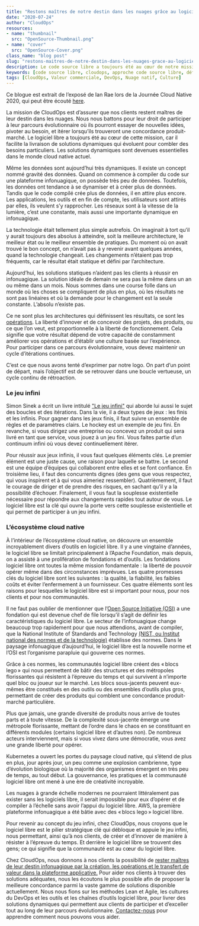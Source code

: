 ```yaml
---
title: "Restons maîtres de notre destin dans les nuages grâce au logiciel libre"
date: "2020-07-24"
author: "CloudOps"
resources:
- name: "thumbnail"
  src: "OpenSource-Thumbnail.png"
- name: "cover"
  src: "OpenSource-Cover.png"
class_name: "blog post"
slug: "restons-maitres-de-notre-destin-dans-les-nuages-grace-au-logiciel-libre"
description: Le code source libre a toujours été au cœur de notre mission d'aider les clients à être maîtres de leur destin dans le nuage.
keywords: [code source libre, cloudops, approche code source libre, définition code source libre, signification code source libre]
tags: [CloudOps, Valeur commerciale, DevOps, Nuage natif, Culture]
---
```


Ce blogue est extrait de l’exposé de Ian Rae lors de la Journée Cloud Native 2020, qui peut être écouté <a href="https://www.youtube.com/watch?v=X2WOkt6N8eE&list=PLCfLScXpEyAQ0k9pNr8SlGK42CSd-buYv&index=14" target="_blank">here</a>.

La mission de CloudOps est d’assurer que nos clients restent maîtres de leur destin dans les nuages. Nous nous battons pour leur droit de participer à leur parcours évolutionnaire où ils pourront essayer de nouvelles idées, pivoter au besoin, et itérer lorsqu’ils trouveront une concordance produit-marché. Le logiciel libre a toujours été au cœur de cette mission, car il facilite la livraison de solutions dynamiques qui évoluent pour combler des besoins particuliers. Les solutions dynamiques sont devenues essentielles dans le monde cloud native actuel.

Même les données sont aujourd’hui très dynamiques. Il existe un concept nommé gravité des données. Quand on commence à compiler du code sur une plateforme infonuagique, on possède très peu de données. Toutefois, les données ont tendance à se dynamiser et à créer plus de données. Tandis que le code compilé crée plus de données, il en attire plus encore. Les applications, les outils et en fin de compte, les utilisateurs sont attirés par elles, ils veulent s’y rapprocher. Les réseaux sont à la vitesse de la lumière, c’est une constante, mais aussi une importante dynamique en infonuagique.

La technologie était tellement plus simple autrefois. On imaginait à tort qu’il y aurait toujours des absolus à atteindre, soit la meilleure architecture, le meilleur état ou le meilleur ensemble de pratiques. Du moment où on avait trouvé le bon concept, on n’avait pas à y revenir avant quelques années, quand la technologie changeait. Les changements n’étaient pas trop fréquents, car le résultat était statique et défini par l’architecture.

Aujourd’hui, les solutions statiques n’aident pas les clients à réussir en infonuagique. La solution idéale de demain ne sera pas la même dans un an ou même dans un mois. Nous sommes dans une course folle dans un monde où les choses se compliquent de plus en plus, où les résultats ne sont pas linéaires et où la demande pour le changement est la seule constante. L’absolu n’existe pas. 

Ce ne sont plus les architectures qui définissent les résultats, ce sont les <a href="/fr/blog/manifeste-cloudops/" target="_blank">opérations</a>. La liberté d’innover et de concevoir des projets, des produits, ou ce que l’on veut, est proportionnelle à la liberté de fonctionnement. Cela signifie que votre résultat dépend de votre capacité de constamment améliorer vos opérations et d’établir une culture basée sur l’expérience. Pour participer dans ce parcours évolutionnaire, vous devez maintenir un cycle d’itérations continues.

C’est ce que nous avons tenté d’exprimer par notre logo. On part d’un point de départ, mais l’objectif est de se retrouver dans une boucle vertueuse, un cycle continu de rétroaction. 

<h3>Le jeu infini</h3>

Simon Sinek a écrit un livre intitulé <a href="https://youexec.com/book-summaries/the-infinite-game" target="_blank">"Le jeu infini"</a> qui aborde lui aussi le sujet des boucles et des itérations. Dans la vie, il a deux types de jeux : les finis et les infinis. Pour gagner dans les jeux finis, il faut suivre un ensemble de règles et de paramètres clairs. Le hockey est un exemple de jeu fini. En revanche, si vous dirigez une entreprise ou concevez un produit qui sera livré en tant que service, vous jouez à un jeu fini. Vous faites partie d’un continuum infini où vous devez continuellement itérer.

Pour réussir aux jeux infinis, il vous faut quelques éléments clés. Le premier élément est une juste cause, une raison pour laquelle se battre. Le second est une équipe d’équipes qui collaborent entre elles et se font confiance. En troisième lieu, il faut des concurrents dignes (des gens que vous respectez, qui vous inspirent et à qui vous aimeriez ressembler). Quatrièmement, il faut le courage de diriger et de prendre des risques, en sachant qu’il y a la possibilité d’échouer. Finalement, il vous faut la souplesse existentielle nécessaire pour répondre aux changements rapides tout autour de vous. Le logiciel libre est la clé qui ouvre la porte vers cette souplesse existentielle et qui permet de participer à un jeu infini.

<h3>L’écosystème cloud native</h3>

À l’intérieur de l’écosystème cloud native, on découvre un ensemble incroyablement divers d’outils en logiciel libre. Il y a une vingtaine d’années, le logiciel libre se limitait principalement à l’Apache Foundation, mais depuis, on a assisté à une prolifération de fondations et d’outils. Les fondations logiciel libre ont toutes la même mission fondamentale : la liberté de pouvoir opérer même dans des circonstances imprévues. Les quatre promesses clés du logiciel libre sont les suivantes : la qualité, la fiabilité, les faibles coûts et éviter l’enfermement à un fournisseur. Ces quatre éléments sont les raisons pour lesquelles le logiciel libre est si important pour nous, pour nos clients et pour nos communautés.

Il ne faut pas oublier de mentionner que l’<a href="https://opensource.org/" target="_blank">Open Source Initiative (OSI)</a> a une fondation qui est devenue chef de file lorsqu’il s’agit de définir les caractéristiques du logiciel libre. Le secteur de l’infonuagique change beaucoup trop rapidement pour que nous attendions, avant de compiler, que la National Institute of Standards and Technology <a href="https://www.nist.gov/" target="_blank">(NIST, ou Institut national des normes et de la technologie)</a> établisse des normes. Dans le paysage infonuagique d’aujourd’hui, le logiciel libre est la nouvelle norme et l’OSI est l’organisme parapluie qui gouverne ces normes. 

Grâce à ces normes, les communautés logiciel libre créent des « blocs lego » qui nous permettent de bâtir des structures et des métropoles florissantes qui résistent à l’épreuve du temps et qui survivent à n’importe quel bloc ou joueur sur le marché. Les blocs sous-jacents peuvent eux-mêmes être constitués en des outils ou des ensembles d’outils plus gros, permettant de créer des produits qui comblent une concordance produit-marché particulière.

Plus que jamais, une grande diversité de produits nous arrive de toutes parts et à toute vitesse. De la complexité sous-jacente émerge une métropole florissante, mettant de l’ordre dans le chaos en se constituant en différents modules (certains logiciel libre et d’autres non). De nombreux acteurs interviennent, mais si vous vivez dans une démocratie, vous avez une grande liberté pour opérer.

Kubernetes a ouvert les portes du paysage cloud native, qui s’étend de plus en plus, jour après jour, un peu comme une explosion cambrienne, type d’évolution biologique où la majorité des organismes émergent en très peu de temps, au tout début. La gouvernance, les pratiques et la communauté logiciel libre ont mené à une ère de créativité incroyable.

Les nuages à grande échelle modernes ne pourraient littéralement pas exister sans les logiciels libre, il serait impossible pour eux d’opérer et de compiler à l’échelle sans avoir l’appui du logiciel libre. AWS, la première plateforme infonuagique a été bâtie avec des « blocs lego » logiciel libre. 

Pour revenir au concept du jeu infini, chez CloudOps, nous croyons que le logiciel libre est le pilier stratégique clé qui débloque et appuie le jeu infini, nous permettant, ainsi qu’à nos clients, de créer et d’innover de manière à résister à l’épreuve du temps. Et derrière le logiciel libre se trouvent des gens; ce qui signifie que la communauté est au cœur du logiciel libre.

Chez CloudOps, nous donnons à nos clients la possibilité de <a href="/fr/blog/le-modele-de-livraison-cloudops-une-livraison-de-valeur-acceleree-grace-au-code-et-a-la-collaboration/" target="_blank">rester maîtres de leur destin infonuagique par la création, les opérations et le transfert de valeur dans la plateforme applicative.</a> Pour aider nos clients à trouver des solutions adéquates, nous les écoutons le plus possible afin de proposer la meilleure concordance parmi la vaste gamme de solutions disponible actuellement. Nous nous fions sur les méthodes Lean et Agile, les cultures du DevOps et les outils et les chaînes d’outils logiciel libre, pour livrer des solutions dynamiques qui permettent aux clients de participer et d’exceller tout au long de leur parcours évolutionnaire. <a href="/contactez-nous/" target="_blank">Contactez-nous</a> pour apprendre comment nous pouvons vous aider.